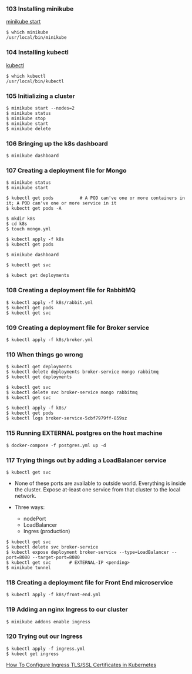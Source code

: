### 103 Installing minikube

[minikube start](https://minikube.sigs.k8s.io/docs/start/)

```
$ which minikube
/usr/local/bin/minikube
```
### 104 Installing kubectl

[kubectl](https://kubernetes.io/docs/tasks/tools/)

```
$ which kubectl
/usr/local/bin/kubectl

```

### 105 Initializing a cluster

```
$ minikube start --nodes=2
$ minikube status
$ minikube stop
$ minikube start
$ minikube delete
```

### 106 Bringing up the k8s dashboard

```
$ minikube dashboard
```

### 107 Creating a deployment file for Mongo

```
$ minikube status
$ minikube start
```

```
$ kubectl get pods          # A POD can've one or more containers in it; A POD can've one or more service in it
$ kubectt get pods -A
```

```
$ mkdir k8s
$ cd k8s
$ touch mongo.yml

$ kubectl apply -f k8s
$ kubectl get pods

$ minikube dashboard

$ kubectl get svc

$ kubect get deployments
```

### 108 Creating a deployment file for RabbitMQ

```
$ kubectl apply -f k8s/rabbit.yml
$ kubectl get pods
$ kubectl get svc
```

### 109 Creating a deployment file for Broker service

```
$ kubectl apply -f k8s/broker.yml
```

### 110 When things go wrong

```
$ kubectl get deployments
$ kubectl delete deployments broker-service mongo rabbitmq
$ kubectl get deployments
```

```
$ kubectl get svc
$ kubectl delete svc broker-service mongo rabbitmq
$ kubectl get svc
```

```
$ kubectl apply -f k8s/
$ kubectl get pods
$ kubectl logs broker-service-5cbf7979ff-859sz
```

### 115 Running EXTERNAL postgres on the host machine

```
$ docker-compose -f postgres.yml up -d
```

### 117 Trying things out by adding a LoadBalancer service

```
$ kubectl get svc
```

* None of these ports are available to outside world. Everything is inside the cluster. Expose at-least one service from that cluster to the local network.

* Three ways: 
  - nodePort
  - LoadBalancer
  - Ingres (production)

```
$ kubectl get svc
$ kubectl delete svc broker-service
$ kubectl expose deployment broker-service --type=LoadBalancer --port=8080 --target-port=8080
$ kubectl get svc       # EXTERNAL-IP <pending>
$ minikube tunnel
```

### 118 Creating a deployment file for Front End microservice  

```
$ kubectl apply -f k8s/front-end.yml
```

### 119 Adding an nginx Ingress to our cluster

```
$ minikube addons enable ingress
```

### 120 Trying out our Ingress

```
$ kubectl apply -f ingress.yml 
$ kubect get ingress
```

[How To Configure Ingress TLS/SSL Certificates in Kubernetes](https://devopscube.com/configure-ingress-tls-kubernetes/)
